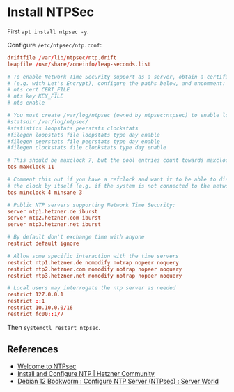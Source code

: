 # Install NTPSec

First `apt install ntpsec -y`.

Configure `/etc/ntpsec/ntp.conf`:

```conf
driftfile /var/lib/ntpsec/ntp.drift
leapfile /usr/share/zoneinfo/leap-seconds.list

# To enable Network Time Security support as a server, obtain a certificate
# (e.g. with Let's Encrypt), configure the paths below, and uncomment:
# nts cert CERT_FILE
# nts key KEY_FILE
# nts enable

# You must create /var/log/ntpsec (owned by ntpsec:ntpsec) to enable logging.
#statsdir /var/log/ntpsec/
#statistics loopstats peerstats clockstats
#filegen loopstats file loopstats type day enable
#filegen peerstats file peerstats type day enable
#filegen clockstats file clockstats type day enable

# This should be maxclock 7, but the pool entries count towards maxclock.
tos maxclock 11

# Comment this out if you have a refclock and want it to be able to discipline
# the clock by itself (e.g. if the system is not connected to the network).
tos minclock 4 minsane 3

# Public NTP servers supporting Network Time Security:
server ntp1.hetzner.de iburst
server ntp2.hetzner.com iburst
server ntp3.hetzner.net iburst

# By default don't exchange time with anyone
restrict default ignore

# Allow some specific interaction with the time servers
restrict ntp1.hetzner.de nomodify notrap nopeer noquery
restrict ntp2.hetzner.com nomodify notrap nopeer noquery
restrict ntp3.hetzner.net nomodify notrap nopeer noquery

# Local users may interrogate the ntp server as needed
restrict 127.0.0.1
restrict ::1
restrict 10.10.0.0/16
restrict fc00::1/7
```

Then `systemctl restart ntpsec`.

## References

- [Welcome to NTPsec](https://www.ntpsec.org/)
- [Install and Configure NTP | Hetzner Community](https://community.hetzner.com/tutorials/install-and-configure-ntp)
- [Debian 12 Bookworm : Configure NTP Server (NTPsec) : Server World](https://www.server-world.info/en/note?os=Debian_12&p=ntp&f=1)
